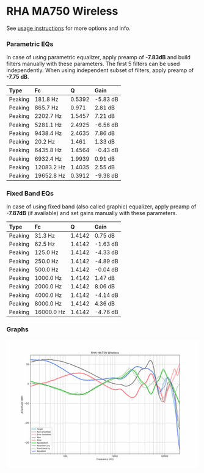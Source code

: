 # RHA MA750 Wireless
See [usage instructions](https://github.com/jaakkopasanen/AutoEq#usage) for more options and info.

### Parametric EQs
In case of using parametric equalizer, apply preamp of **-7.83dB** and build filters manually
with these parameters. The first 5 filters can be used independently.
When using independent subset of filters, apply preamp of **-7.75 dB**.

| Type    | Fc         |      Q | Gain     |
|:--------|:-----------|:-------|:---------|
| Peaking | 181.8 Hz   | 0.5392 | -5.83 dB |
| Peaking | 865.7 Hz   | 0.971  | 2.81 dB  |
| Peaking | 2202.7 Hz  | 1.5457 | 7.21 dB  |
| Peaking | 5281.1 Hz  | 2.4925 | -6.56 dB |
| Peaking | 9438.4 Hz  | 2.4635 | 7.86 dB  |
| Peaking | 20.2 Hz    | 1.461  | 1.33 dB  |
| Peaking | 6435.8 Hz  | 1.4564 | -0.43 dB |
| Peaking | 6932.4 Hz  | 1.9939 | 0.91 dB  |
| Peaking | 12083.2 Hz | 1.4035 | 2.55 dB  |
| Peaking | 19652.8 Hz | 0.3912 | -9.38 dB |

### Fixed Band EQs
In case of using fixed band (also called graphic) equalizer, apply preamp of **-7.87dB**
(if available) and set gains manually with these parameters.

| Type    | Fc         |      Q | Gain     |
|:--------|:-----------|:-------|:---------|
| Peaking | 31.3 Hz    | 1.4142 | 0.75 dB  |
| Peaking | 62.5 Hz    | 1.4142 | -1.63 dB |
| Peaking | 125.0 Hz   | 1.4142 | -4.33 dB |
| Peaking | 250.0 Hz   | 1.4142 | -4.89 dB |
| Peaking | 500.0 Hz   | 1.4142 | -0.04 dB |
| Peaking | 1000.0 Hz  | 1.4142 | 1.47 dB  |
| Peaking | 2000.0 Hz  | 1.4142 | 8.06 dB  |
| Peaking | 4000.0 Hz  | 1.4142 | -4.14 dB |
| Peaking | 8000.0 Hz  | 1.4142 | 4.36 dB  |
| Peaking | 16000.0 Hz | 1.4142 | -4.76 dB |

### Graphs
![](./RHA%20MA750%20Wireless.png)
